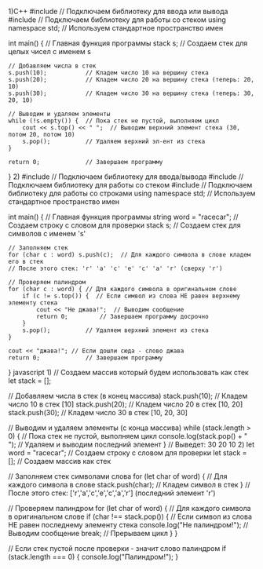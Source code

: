 1)С++
#include <iostream>       // Подключаем библиотеку для ввода или вывода
#include <stack>          // Подключаем библиотеку для работы со стеком
using namespace std;      // Используем стандартное пространство имен

int main() {              // Главная функция программы
    stack<int> s;         // Создаем стек для целых чисел с именем s
    
    // Добавляем числа в стек
    s.push(10);           // Кладем число 10 на вершину стека
    s.push(20);           // Кладем число 20 на вершину стека (теперь: 20, 10)
    s.push(30);           // Кладем число 30 на вершину стека (теперь: 30, 20, 10)
    
    // Выводим и удаляем элементы
    while (!s.empty()) {  // Пока стек не пустой, выполняем цикл
        cout << s.top() << " ";  // Выводим верхний элемент стека (30, потом 20, потом 10)
        s.pop();          // Удаляем верхний эл-ент из стека
    }
    
    return 0;             // Завершаем программу
}
2)
#include <iostream>       // Подключаем библиотеку для ввода/вывода
#include <stack>          // Подключаем библиотеку для работы со стеком
#include <string>         // Подключаем библиотеку для работы со строками
using namespace std;      // Используем стандартное пространство имен

int main() {              // Главная функция программы
    string word = "racecar";  // Создаем строку с словом для проверки
    stack<char> s;        // Создаем стек для символов с именем 's'
    
    // Заполняем стек
    for (char c : word) s.push(c);  // Для каждого символа в слове кладем его в стек
    // После этого стек: 'r' 'a' 'c' 'e' 'c' 'a' 'r' (сверху 'r')
    
    // Проверяем палиндром
    for (char c : word) { // Для каждого символа в оригинальном слове
        if (c != s.top()) {  // Если символ из слова НЕ равен верхнему элементу стека
            cout << "Не джава!";  // Выводим сообщение
            return 0;         // Завершаем программу досрочно
        }
        s.pop();          // Удаляем верхний элемент из стека
    }
    
    cout << "джава!"; // Если дошли сюда - слово джава
    return 0;             // Завершаем программу
}
javascript
1)
// Создаем массив который будем использовать как стек
let stack = [];

// Добавляем числа в стек (в конец массива)
stack.push(10);    // Кладем число 10 в стек [10]
stack.push(20);    // Кладем число 20 в стек [10, 20]
stack.push(30);    // Кладем число 30 в стек [10, 20, 30]

// Выводим и удаляем элементы (с конца массива)
while (stack.length > 0) {    // Пока стек не пустой, выполняем цикл
    console.log(stack.pop() + " ");  // Удаляем и выводим последний элемент
}
// Выведет: 30 20 10
2)
let word = "racecar";    // Создаем строку с словом для проверки
let stack = [];          // Создаем массив как стек

// Заполняем стек символами слова
for (let char of word) {    // Для каждого символа в слове
    stack.push(char);       // Кладем символ в стек
}
// После этого стек: ['r','a','c','e','c','a','r'] (последний элемент 'r')

// Проверяем палиндром
for (let char of word) {    // Для каждого символа в оригинальном слове
    if (char !== stack.pop()) {  // Если символ из слова НЕ равен последнему элементу стека
        console.log("Не палиндром!");  // Выводим сообщение
        break;               // Прерываем цикл
    }
}

// Если стек пустой после проверки - значит слово палиндром
if (stack.length === 0) {
    console.log("Палиндром!");
}

